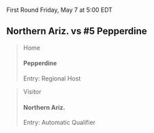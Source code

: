 First Round
Friday, May 7 at 5:00 EDT
## Northern Ariz. vs #5 Pepperdine

> Home
> #### Pepperdine
> Entry: Regional Host

> Visitor
> #### Northern Ariz.
> Entry: Automatic Qualifier